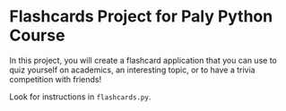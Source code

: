 # Flashcards Project for Paly Python Course

In this project, you will create a flashcard application that you can use to quiz
yourself on academics, an interesting topic, or to have a trivia competition with friends!

Look for instructions in `flashcards.py`.
